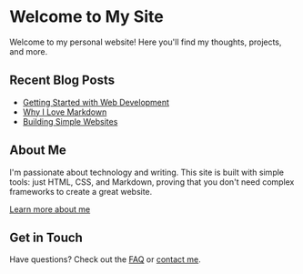 # Welcome to My Site

Welcome to my personal website! Here you'll find my thoughts, projects, and more.

## Recent Blog Posts

- [Getting Started with Web Development](/blog/getting-started)
- [Why I Love Markdown](/blog/markdown-love)
- [Building Simple Websites](/blog/simple-websites)

## About Me

I'm passionate about technology and writing. This site is built with simple tools:
just HTML, CSS, and Markdown, proving that you don't need complex frameworks to create
a great website.

[Learn more about me](/about)

## Get in Touch

Have questions? Check out the [FAQ](/faq) or [contact me](/contact). 